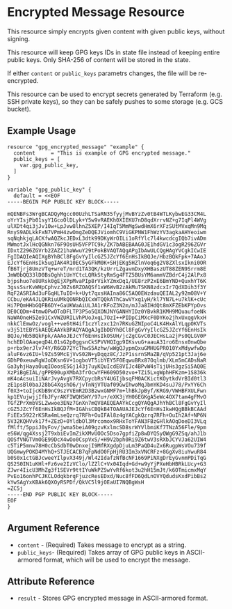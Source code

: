 # Encrypted Message Resource

This resource simply encrypts given content with given public keys, without signing.

This resource will keep GPG keys IDs in state file instead of keeping entire public keys. Only SHA-256 of content will be stored in the state.

If either `content` or `public_keys` parametrs changes, the file will be re-encrypted.

This resource can be used to encrypt secrets generated by Terraform (e.g. SSH private keys),
so they can be safely pushes to some storage (e.g. GCS bucket).

## Example Usage

```hcl
resource "gpg_encrypted_message" "example" {
  content     = "This is example of GPG encrypted message."
  public_keys = [
    var.gpg_public_key,
  ]
}

variable "gpg_public_key" {
  default = <<EOF
-----BEGIN PGP PUBLIC KEY BLOCK-----

mQENBFs3WrgBCADQyMgcc00UzhLTSaRN35fyyjMvBYzZv0tB4WTLKybwEG33CM4L
oYrYIsjPb01syY1GcoOlDLyk+Y5w9vRAEKh0XIEKU7nD8qdXrrvNZ+g7IqPl4WVg
ulXDt4qi3jJv10w+LpJvw8lhnZ5XEP/I4IqT5MmMgSwdHmX6rXFzSUtMVxqMn9Mq
RnyS9ADLkkFxN7VPmH4zwOmgZeDQEJViomhC9ViGKPNW1FhWzYV3agkaAHYeoiwm
sqNqhkjqLACKfwAQZkcJEDxL3dtk99DKyWrOILi1oRfYlc7l4kwcdcgIQb7ivADm
MWmotJxlHcQGNkn76F9OsUH5VFPTC9k/ZK7bABEBAAG0JE1hdGV1c3ogR296ZGVr
IDxtZ296ZGVrb2ZAZ21haWwuY29tPokBVAQTAQgAPgIbAwULCQgHAgYVCgkICwIE
FgIDAQIeAQIXgBYhBCl8FgGvYyIlcGZ5JZcYf6EnHsIkBQJe/HbzBQkFpk+7AAoJ
EJcYf6EnHsIk5ugIAK4R10EC5yGFkM0K+SHjEKg5HZlnVoq6g2V8ZXlsxIkni0OR
fB6Tjrj8UmzVTq+wreT/mrd1TA3QK/kzUrrLZgavmDxyXHBaszUT88ZEN9Srrm8E
JmW0bQQ33lD0BsOghh1UnYCtcLQRkStyRmSg4FTZ5BUsYM6ammVZBdrC4j2AlPx8
bjpshuo7e8URsk0gEjXPpMvaPIp8rVikYZmxDq1/UE8rzP2xE6BmYND+QuxhYT6K
3gssSsrKvWHpCphvzJ0Zs6RZOAQSf1xW6WvB2zAkMuTSKN8zdcxIr7QdXDih3f3Y
RqF2ASRIAd3uFGqHLTuIO+k+Uyt7qxsHAIna86C5AQ0EWzdauQEIAL2y92mO8V+Y
CCbu/eKA4JLQKRiuUMkQONRbQICxWTQQkAThCawVYxg1yH/kl7YN7L+u7klK+cUc
Hi7PQmHHbGQFB6DY+GaUKWaAiULJA1rRFoZ3N2m/mJJa8IHdQt8mXFZEbKPYpOvs
DE0CQDm+4tmwOPwOToDFLTP3P5o5QXONJNYGANHYIDz0YBvkR1KMH9MQuaufoeNk
NaWAOneH5Ze91CxVWZURILVhPUoJxqL7OzI++PIDpCiMXcF0DYKo2jhxUxqgVkxH
nkkClEmwOz/vogl++ve6tH4if1czYlzxc12n7RKuGZNIpoC4LK4HxAlYLqpOKVTs
v3j51tEBYSkAEQEAAYkBPAQYAQgAJgIbDBYhBCl8FgGvYyIlcGZ5JZcYf6EnHsIk
BQJe/Hb5BQkFpk/AAAoJEJcYf6EnHsIkOSUH/jcZgCGvC0JECHsLa2jPs0QLGV0P
hchEDlOAaqeqD4L01sG2p0ggsnCkSPVVHQIgp9IKsvuG+aauA31ro6Ensx0nwQbe
p+rbx9erJlv74Y/R6GD72YcThwS5Azhw/wWgQJypmQxuGMHUGPRO10YxMdywfwDp
aluF6vz6IU+l9Zs59McEjVvS02N+yDqqz8C/JzP1ssrnSMaZB/qVp521pt3Jaj6e
GDhP0xeuwRgWJoDKsn6V+1ogboVT5ibYEY5F0EqwuBRx87Oqlmb/XLm5mCADsNaR
Ga3yhjHayaOuqIOoosE5Gj143j7uyKQuIcdE8VIJc4BPvW4sTijUHs3gzSi5AQ0E
XzPiBgEIAL/gPPB90upXMbA3frOcwYFH609D50zvo+TZi5LxgWphHFKzm+1S836k
mK4oAcsuiIiNArJvyAvgV7RXCpycbRsY4UGIjbsqFM0ACKictKOytkdVrBId0tl3
zE1psBl0baJ28bG4XqshO6/jvTnNjVTUaf09GwIhwoMqJbmYKD4suJ78/PxYY6Ch
f0X3+toIjcKbB9nC9szYVEmR2D3BzwxGNMF7m+lhBkJpByf/KRG9/VWHBFXULFwn
kp1EVujwjjIfbJFyrAKFIWQH5WY/97u+/eXK3jYH06EGKgA5eWc4OX7tam4gFMvO
TGfZPrXmbVSLZwwoe3ENz7GnXn7mQV8AEQEAAYkCcgQYAQgAJhYhBCl8FgGvYyIl
cGZ5JZcYf6EnHsIkBQJfM+IGAhsCBQkB4TOAAUAJEJcYf6EnHsIkwHQgBBkBCAAd
FiEEx5922rKSRa4mLseQzrq7RFh+OuIFAl8z4gYACgkQzrq7RFh+OuIh2Af+NP6N
5V32KQHVvk17f+ZEzD+0YldbOl3Mrcomox9RHxToYFAN3FBzGHlkAOqDoeDI3VLq
fMlft/5ppiJ0yFov/jwma5beiA09gzvKxlmcSD8srWYVlbmiKf7TNzA56Fle/9pm
eS6W/qg4Xssj2T9xbiEvImZikXMvUOOc5Dso7gpfiZp8wDYQSyQWgG9ZSq/ahJ1b
QOSfVNGTVmOGE99DcX4wOo0CspVxS/+H9V2bph0Ri9Z6twV3sRXbJCYVJa62UIW4
c5TiP5mnw78H0cCbSdbT0wDnxejI9MfRXgdpDjuLm3PaQD4uZx6RugpWsVOu739f
UQGmwyPOKD4MYhQ+STJECACB7qFpNdO0FpHjRU3Im3xVNCRFz+8GgXv8iuYwuR84
b0S0x1ctGBJcweeYIlpvX349j/Wl42IdafzNfBcNF1669PiNXgDrEyGvnmPDiTqG
QS2S0IN1uKHl+Fz6ve2IzVClo/lZZlC+Vx04Iqd+Gd+w9yYjPXeHbHBRkLUcy+G3
ZJwr4IicU3MhZg3f1SEVr9ttIYuWkPZSwYvRf6kot3u2hH15mJt/k6OTmicmxMqY
PvEo16onhPCJKCLOdqkbrqFjuzcResEDxd/Nuc8fFD6QdLnOVYQdudsKxdPibBs2
kYwSAgYxKBAk6QXOyRSPDf/QkVC5l9jOEaUI7NQBgWsH
=ZC5j
-----END PGP PUBLIC KEY BLOCK-----
EOF
}
```

## Argument Reference

* `content` - (Required) Takes message to encrypt as a string.
* `public_keys`- (Required) Takes array of GPG public keys in ASCII-armored format, which will be used to encrypt the message.

## Attribute Reference

* `result` - Stores GPG encrypted message in ASCII-armored format.
